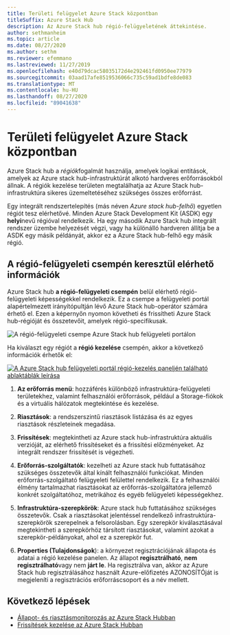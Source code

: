 ```yaml
---
title: Területi felügyelet Azure Stack központban
titleSuffix: Azure Stack Hub
description: Az Azure Stack hub régió-felügyeletének áttekintése.
author: sethmanheim
ms.topic: article
ms.date: 08/27/2020
ms.author: sethm
ms.reviewer: efemmano
ms.lastreviewed: 11/27/2019
ms.openlocfilehash: e40d79dcac58035172d4e292461fd0950ee77979
ms.sourcegitcommit: 03aad17afe8519536066c735c59ad1bdfe8de083
ms.translationtype: MT
ms.contentlocale: hu-HU
ms.lasthandoff: 08/27/2020
ms.locfileid: "89041638"
---
```

# <a name="region-management-in-azure-stack-hub"></a>Területi felügyelet Azure Stack központban

Azure Stack hub a *régiók*fogalmát használja, amelyek logikai entitások, amelyek az Azure stack hub-infrastruktúrát alkotó hardveres erőforrásokból állnak. A régiók kezelése területen megtalálhatja az Azure Stack hub-infrastruktúra sikeres üzemeltetéséhez szükséges összes erőforrást.

Egy integrált rendszertelepítés (más néven *Azure stack hub-felhő*) egyetlen régiót tesz elérhetővé. Minden Azure Stack Development Kit (ASDK) egy **helyi**nevű régióval rendelkezik. Ha egy második Azure Stack hub integrált rendszer üzembe helyezését végzi, vagy ha különálló hardveren állítja be a ASDK egy másik példányát, akkor ez a Azure Stack hub-felhő egy másik régió.

## <a name="information-available-through-the-region-management-tile"></a>A régió-felügyeleti csempén keresztül elérhető információk

Azure Stack hub **a régió-felügyeleti csempén** belül elérhető régió-felügyeleti képességekkel rendelkezik. Ez a csempe a felügyeleti portál alapértelmezett irányítópultján lévő Azure Stack hub-operátor számára érhető el. Ezen a képernyőn nyomon követheti és frissítheti Azure Stack hub-régióját és összetevőit, amelyek régió-specifikusak.

![A régió-felügyeleti csempe Azure Stack hub felügyeleti portálon](media/azure-stack-region-management/image1.png)

Ha kiválaszt egy régiót a **régió kezelése** csempén, akkor a következő információk érhetők el:

[![A Azure Stack hub felügyeleti portál régió-kezelés paneljén található ablaktáblák leírása](media/azure-stack-region-management/regionssm.png "Területi felügyelet panel Azure Stack hub felügyeleti portálon")](media/azure-stack-region-management/regions.png#lightbox)

1. **Az erőforrás menü**: hozzáférés különböző infrastruktúra-felügyeleti területekhez, valamint felhasználói erőforrások, például a Storage-fiókok és a virtuális hálózatok megtekintése és kezelése.

2. **Riasztások**: a rendszerszintű riasztások listázása és az egyes riasztások részleteinek megadása.

3. **Frissítések**: megtekintheti az Azure stack hub-infrastruktúra aktuális verzióját, az elérhető frissítéseket és a frissítési előzményeket. Az integrált rendszer frissítését is végezheti.

4. **Erőforrás-szolgáltatók**: kezelheti az Azure stack hub futtatásához szükséges összetevők által kínált felhasználói funkciókat. Minden erőforrás-szolgáltató felügyeleti felülettel rendelkezik. Ez a felhasználói élmény tartalmazhat riasztásokat az erőforrás-szolgáltatóra jellemző konkrét szolgáltatóhoz, metrikához és egyéb felügyeleti képességekhez.

5. **Infrastruktúra-szerepkörök**: Azure stack hub futtatásához szükséges összetevők. Csak a riasztásokat jelentéssel rendelkező infrastruktúra-szerepkörök szerepelnek a felsorolásban. Egy szerepkör kiválasztásával megtekintheti a szerepkörhöz társított riasztásokat, valamint azokat a szerepkör-példányokat, ahol ez a szerepkör fut.

6. **Properties (Tulajdonságok**): a környezet regisztrációjának állapota és adatai a régió kezelése panelen. Az állapot **regisztrálható**, **nem regisztrálható**vagy nem **járt le**. Ha regisztrálva van, akkor az Azure Stack hub regisztrálásához használt Azure-előfizetés AZONOSÍTÓját is megjeleníti a regisztrációs erőforráscsoport és a név mellett.

## <a name="next-steps"></a>Következő lépések

- [Állapot- és riasztásmonitorozás az Azure Stack Hubban](azure-stack-monitor-health.md)
- [Frissítések kezelése az Azure Stack Hubban](azure-stack-updates.md)
